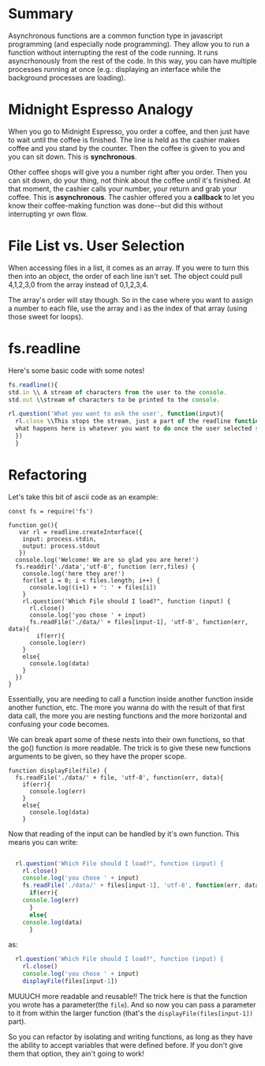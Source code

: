 <!-- Title: Async Functions -->
<!-- Subtitle: further notes about async functions -->


# Summary
Asynchronous functions are a common function type in javascript programming (and especially node programming).  They allow you to run a function without interrupting the rest of the code running.  It runs asyncrhonously from the rest of the code.  In this way, you can have multiple processes running at once (e.g.: displaying an interface while the background processes are loading).

# Midnight Espresso Analogy

When you go to Midnight Espresso, you order a coffee, and then just have to wait until the coffee is finished.  The line is held as the cashier makes coffee and you stand by the counter.   Then the coffee is given to you and you can sit down.  This is **synchronous**.

Other coffee shops will give you a number right after you order.  Then you can sit down, do your thing, not think about the coffee _until_ it's finished.  At that moment, the cashier calls your number, your return and grab your coffee.  This is **asynchronous**.  The cashier offered you a **callback** to let you know their coffee-making function was done--but did this without interrupting yr own flow.


# File List vs. User Selection

When accessing files in a list, it comes as an array.  If you were to turn this then into an object, the order of each line isn't set.  The object could pull 4,1,2,3,0 from the array instead of 0,1,2,3,4.

The array's order will stay though.  So in the case where you want to assign a number to each file, use the array and i as the index of that array (using those sweet for loops).

# fs.readline

Here's some basic code with some notes!

```js
fs.readline(){
std.in \\ A stream of characters from the user to the console.
std.out \\stream of characters to be printed to the console.

rl.question('What you want to ask the user', function(input){
  rl.close \\This stops the stream, just a part of the readline function for safety (I believe!)
  what happens here is whatever you want to do once the user selected something.
  })
  }
```
  
# Refactoring

Let's take this bit of ascii code as an example:

```
const fs = require('fs')

function go(){
   var rl = readline.createInterface({
    input: process.stdin,
    output: process.stdout
   })
  console.log('Welcome! We are so glad you are here!')
  fs.readdir('./data','utf-8', function (err,files) {
    console.log('here they are!')
    for(let i = 0; i < files.length; i++) {
      console.log((i+1) + ': ' + files[i])
    }
    rl.question('Which File should I load?", function (input) {
      rl.close()
      console.log('you chose ' + input)
      fs.readFile('./data/' + files[input-1], 'utf-8', function(err, data){
        if(err){
	  console.log(err)
	}
	else{
	  console.log(data)
	}
  })
}

```

Essentially, you are needing to call a function inside another function inside another function, etc.  The more you wanna do with the result of that first data call, the more you are nesting functions and the more horizontal and confusing your code becomes.

We can break apart some of these nests into their own functions, so that the go() function is more readable.  The trick is to give these new functions arguments to be given, so they have the proper scope.

```
function displayFile(file) {
  fs.readFile('./data/' + file, 'utf-8', function(err, data){
    if(err){
      console.log(err)
    }
    else{
      console.log(data)
    }
```

Now that reading of the input can be handled by it's own function.  This means you can write:
```js

  rl.question('Which File should I load?", function (input) {
    rl.close()
    console.log('you chose ' + input)
    fs.readFile('./data/' + files[input-1], 'utf-8', function(err, data){
      if(err){
	console.log(err)
      }
      else{
	console.log(data)
      }
```

as:

```js
  rl.question('Which File should I load?", function (input) {
    rl.close()
    console.log('you chose ' + input)
    displayFile(files[input-1])
```

MUUUCH more readable and reusable!!  The trick here is that the function you wrote has a parameter(the `file`).  And so now you can pass a parameter to it from within the larger function (that's the `displayFile(files[input-1])` part).  

So you can refactor by isolating and writing functions, as long as they have the ability to accept variables that were defined before.  If you don't give them that option, they ain't going to work!


